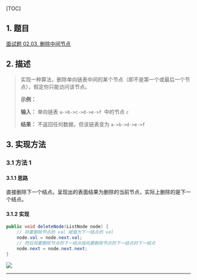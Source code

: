[TOC]

## 1. 题目

[面试题 02.03. 删除中间节点](https://leetcode-cn.com/problems/delete-middle-node-lcci/)

## 2. 描述

>   实现一种算法，删除单向链表中间的某个节点（即不是第一个或最后一个节点），假定你只能访问该节点。
>
>   **示例：**
>
>   **输入：** 单向链表 `a->b->c->d->e->f `中的节点 `c`
>
>   **结果：** 不返回任何数据，但该链表变为 `a->b->d->e->f`

## 3. 实现方法

### 3.1 方法 1

#### 3.1.1 思路

直接删除下一个结点。呈现出的表面结果为删除的当前节点，实际上删除的是下一个结点。

#### 3.1.2 实现

```java
public void deleteNode(ListNode node) {
    // 将要删除节点的 val 赋值为下一结点的 val
    node.val = node.next.val;
    // 然后将要删除节点的下一结点指向要删除节点的下一结点的下一结点
    node.next = node.next.next;
}
```

![](https://gitee.com/cunyu1943/images/raw/master/ImgsUbuntu/20200510234310.png)

---
<link rel="stylesheet" href="https://cdnjs.cloudflare.com/ajax/libs/social-share.js/1.0.16/css/share.min.css">
<center><div class="social-share"></div></center>
<script type="text/javascript" src="https://cdnjs.cloudflare.com/ajax/libs/social-share.js/1.0.16/js/social-share.min.js"></script>